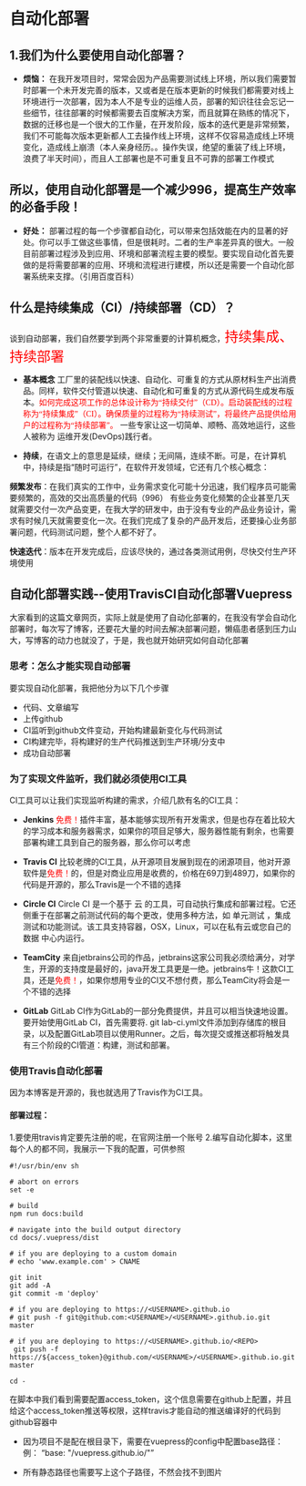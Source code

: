 # 自动化部署

## 1.我们为什么要使用自动化部署？

 * **烦恼：**
在我开发项目时，常常会因为产品需要测试线上环境，所以我们需要暂时部署一个未开发完善的版本，又或者是在版本更新的时候我们都需要对线上环境进行一次部署，因为本人不是专业的运维人员，部署的知识往往会忘记一些细节，往往部署的时候都需要去百度解决方案，而且就算在熟练的情况下，数据的迁移也是一个很大的工作量，在开发阶段，版本的迭代更是非常频繁，我们不可能每次版本更新都人工去操作线上环境，这样不仅容易造成线上环境变化，造成线上崩溃（本人亲身经历。。操作失误，绝望的重装了线上环境，浪费了半天时间），而且人工部署也是不可重复且不可靠的部署工作模式

## 所以，使用自动化部署是一个减少996，提高生产效率的必备手段！

* **好处：**
部署过程的每一个步骤都自动化，可以带来包括效能在内的显著的好处。你可以手工做这些事情，但是很耗时。二者的生产率差异真的很大。一般目前部署过程涉及到应用、环境和部署流程主要的模型。要实现自动化首先要做的是将需要部署的应用、环境和流程进行建模，所以还是需要一个自动化部署系统来支撑。（引用百度百科）

## 什么是持续集成（CI）/持续部署（CD）？

谈到自动部署，我们自然要学到两个非常重要的计算机概念，<font face="微软雅黑" color="red" size=5>持续集成、持续部署</font>
* **基本概念**
工厂里的装配线以快速、自动化、可重复的方式从原材料生产出消费品。同样，软件交付管道以快速、自动化和可重复的方式从源代码生成发布版本。<font face="微软雅黑" color="red">如何完成这项工作的总体设计称为“持续交付”（CD）。启动装配线的过程称为“持续集成”（CI）。确保质量的过程称为“持续测试”，将最终产品提供给用户的过程称为“持续部署”。</font>
一些专家让这一切简单、顺畅、高效地运行，这些人被称为 运维开发(DevOps)践行者。

* **持续**，在语文上的意思是延续，继续；无间隔，连续不断。可是，在计算机中，持续是指“随时可运行”，在软件开发领域，它还有几个核心概念：

**频繁发布**：在我们真实的工作中，业务需求变化可能十分迅速，我们程序员可能需要频繁的，高效的交出高质量的代码（996） 有些业务变化频繁的企业甚至几天就需要交付一次产品变更，在我大学的研发中，由于没有专业的产品业务设计，需求有时候几天就需要变化一次。在我们完成了复杂的产品开发后，还要操心业务部署问题，代码测试问题，整个人都不好了。

**快速迭代**：版本在开发完成后，应该尽快的，通过各类测试用例，尽快交付生产环境使用

## 自动化部署实践--使用TravisCI自动化部署Vuepress
大家看到的这篇文章网页，实际上就是使用了自动化部署的，在我没有学会自动化部署时，每次写了博客，还要花大量的时间去解决部署问题，懒癌患者感到压力山大，写博客的动力也就没了，于是，我也就开始研究如何自动化部署

### 思考：怎么才能实现自动部署
要实现自动化部署，我把他分为以下几个步骤
* 代码、文章编写
* 上传github
* CI监听到github文件变动，开始构建最新变化与代码测试
* CI构建完毕，将构建好的生产代码推送到生产环境/分支中
* 成功自动部署

### 为了实现文件监听，我们就必须使用CI工具

CI工具可以让我们实现监听构建的需求，介绍几款有名的CI工具：
* **Jenkins**
<font color="red">免费！</font>插件丰富，基本能够实现所有开发需求，但是也存在着比较大的学习成本和服务器需求，如果你的项目足够大，服务器性能有剩余，也需要部署构建工具到自己的服务器，那么你可以考虑

* **Travis CI**
比较老牌的CI工具，从开源项目发展到现在的闭源项目，他对开源软件是<font color="red">免费！</font>的，但是对商业应用是收费的，价格在69刀到489刀，如果你的代码是开源的，那么Travis是一个不错的选择

* **Circle CI**
Circle CI 是一个基于 云 的工具，可自动执行集成和部署过程。它还侧重于在部署之前测试代码的每个更改，使用多种方法，如 单元测试 ，集成测试和功能测试。该工具支持容器，OSX，Linux，可以在私有云或您自己的 数据 中心内运行。

* **TeamCity**
来自jetbrains公司的作品，jetbrains这家公司我必须给满分，对学生，开源的支持度是最好的，java开发工具更是一绝。jetbrains牛！这款CI工具，还是<font color="red">免费！</font>，如果你想用专业的CI又不想付费，那么TeamCity将会是一个不错的选择

* **GitLab**
GitLab CI作为GitLab的一部分免费提供，并且可以相当快速地设置。要开始使用GitLab CI，首先需要将. git lab-ci.yml文件添加到存储库的根目录，以及配置GitLab项目以使用Runner。之后，每次提交或推送都将触发具有三个阶段的CI管道：构建，测试和部署。

### 使用Travis自动化部署
因为本博客是开源的，我也就选用了Travis作为CI工具。

#### 部署过程：
1.要使用travis肯定要先注册的呢，在官网注册一个账号
2.编写自动化脚本，这里每个人的都不同，我展示一下我的配置，可供参照
```shell script
#!/usr/bin/env sh
​
# abort on errors
set -e
​
# build
npm run docs:build
​
# navigate into the build output directory
cd docs/.vuepress/dist
​
# if you are deploying to a custom domain
# echo 'www.example.com' > CNAME
​
git init
git add -A
git commit -m 'deploy'
​
# if you are deploying to https://<USERNAME>.github.io
# git push -f git@github.com:<USERNAME>/<USERNAME>.github.io.git master
​
# if you are deploying to https://<USERNAME>.github.io/<REPO>
 git push -f https://${access_token}@github.com/<USERNAME>/<USERNAME>.github.io.git master
​
cd -

```
在脚本中我们看到需要配置access_token，这个信息需要在github上配置，并且给这个access_token推送等权限，这样travis才能自动的推送编译好的代码到github容器中

* 因为项目不是配在根目录下，需要在vuepress的config中配置base路径： 例： “base: "/vuepress.github.io/"”

* 所有静态路径也需要写上这个子路径，不然会找不到图片





